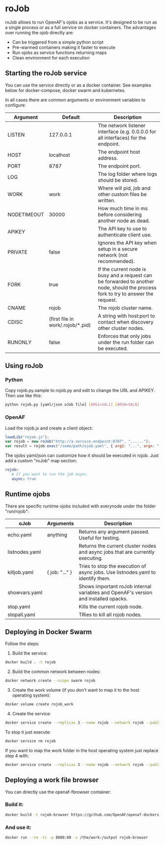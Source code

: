 # roJob

roJob allows to run OpenAF's ojobs as a service. It's designed to be run as a single process or as a full service on docker containers. The advantages over running the ojob directly are:

  * Can be triggered from a simple python script
  * Pre-warmed containers making it faster to execute
  * Run ojobs as service functions returning maps
  * Clean environment for each execution

## Starting the roJob service

You can use the service directly or as a docker container. See examples below for docker-compose, docker swarm and kubernetes.

In all cases there are common arguments or environment variables to configure:

| Argument | Default | Description |
|----------|---------|-------------|
| LISTEN | 127.0.0.1 | The network listener interface (e.g. 0.0.0.0 for all interfaces) for the endpoint. |
| HOST | localhost | The endpoint host address. |
| PORT | 8787 | The endpoint port. |
| LOG | | The log folder where logs should be stored. |
| WORK | work | Where will pid, job and other custom files be written. |
| NODETIMEOUT | 30000 | How much time in ms before considering another node as dead. |
| APIKEY | | The API key to use to authenticate client use. |
| PRIVATE | false | Ignores the API key when setup in a secure network (not recommended). |
| FORK | true | If the current node is busy and a request can be forwarded to another node, should the process fork to try to answer the request. |
| CNAME | rojob | The rojob cluster name. |
| CDISC | (first file in work/.rojob/*.pid) | A string with host:port to contact when discovery other cluster nodes. |
| RUNONLY | false | Enforces that only jobs under the run folder can be executed. |

## Using roJob

### Python

Copy rojob.py.sample to rojob.py and edit to change the URL and APIKEY. Then use like this:

````bash
python rojob.py [yaml/json oJob file] [ARG1=VAL1] [ARGN=VALN]
````

### OpenAF

Load the rojob.js and create a client object:

````javascript
loadLib("rojob.js");
var rojob = new roJob("http://a.service.endpoint:8787", "......");
var result = rojob.exec("/some/path/ojob.yaml", { arg1: "...", argn: "..." });
````

The ojobs yaml/json can customize how it should be executed in rojob. Just add a custom "roJob" map section:

````yaml
rojob:
   # If you want to run the job async.
   async: true
````

## Runtime ojobs

There are specific runtime ojobs included with everynode under the folder "run/rojob":

| oJob | Arguments | Description |
|------|-----------|-------------|
| echo.yaml | anything | Returns any argument passed. Useful for testing. |
| listnodes.yaml | | Returns the current cluster nodes and async jobs that are currently executing. |
| killjob.yaml | { job: "..." } | Tries to stop the execution of async jobs. Use listnodes.yaml to identify them. |
| showvars.yaml | | Shows important roJob internal variables and OpenAF's version and installed opacks. |
| stop.yaml | | Kills the current rojob node. |
| stopall.yaml | | TRies to kill all rojob nodes. | 

## Deploying in Docker Swarm

Follow the steps:

  1. Build the service: 
````bash
docker build . -t rojob
````

  2. Build the common network between nodes:
````bash
docker network create --scope swarm rojob
````

  3. Create the work volume (if you don't want to map it to the host operating system):

````bash
docker volume create rojob_work
````

  4. Create the service:

````bash
docker service create --replicas 3 --name rojob --network rojob --publish published=8787,target=17878 --mount src=rojob_work,dst=/work -e PORT=8787 -e WORK=/work -e APIKEY=xxxxxx rojob 
````

To stop it just execute:

````bash
docker service rm rojob
````

If you want to map the work folder in the host operating system just replace step 4 with:

````bash
docker service create --replicas 3 --name rojob --network rojob --publish published=8787,target=8787 -e PORT=8787 -e WORK=/work -e APIKEY=xxxxxx --mount src=/roJob/work,dst=/work,type=bind rojob
````

## Deploying a work file browser

You can directly use the openaf-fbrowser container:

### Build it:
````bash
docker build -t rojob-browser https://github.com/OpenAF/openaf-dockers.git#:openaf-fbrowser
````

### And use it:

````bash
docker run --rm -ti -p 8080:80 -v /the/work:/output rojob-browser
````